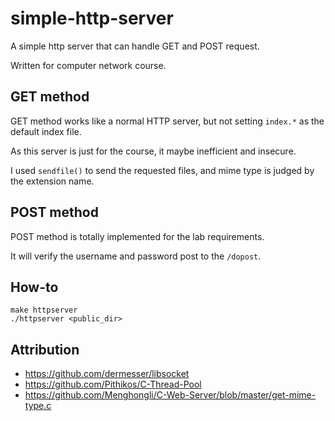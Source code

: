 # simple-http-server

A simple http server that can handle GET and POST request. 

Written for computer network course. 

## GET method

GET method works like a normal HTTP server, but not setting  `index.*`  as the default index file. 

As this server is just for the course, it maybe inefficient and insecure.  

I used `sendfile()` to send the requested files, and mime type is judged by the extension name. 

## POST method

POST method is totally implemented for the lab requirements. 

It will verify the username and password post to the `/dopost`.

## How-to

```shell
make httpserver
./httpserver <public_dir>
```
## Attribution

- https://github.com/dermesser/libsocket
- https://github.com/Pithikos/C-Thread-Pool
- https://github.com/Menghongli/C-Web-Server/blob/master/get-mime-type.c